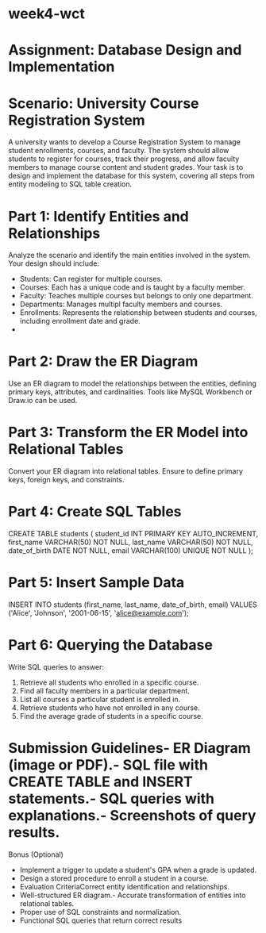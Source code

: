 # week4-wct

# Assignment: Database Design and Implementation

 # Scenario: University Course Registration System
  A university wants to develop a Course Registration System to manage student enrollments, courses, and faculty. The system should allow students to register for courses, track their progress, and allow faculty members to manage course content and student grades. Your task is to design and implement the database for this system, covering all steps from entity modeling to SQL table creation.
 
 # Part 1: Identify Entities and Relationships
 
  Analyze the scenario and identify the main entities involved in the system. Your design should include:
  - Students: Can register for multiple courses.
  - Courses: Each has a unique code and is taught by a faculty member.
  - Faculty: Teaches multiple courses but belongs to only one department.
  - Departments: Manages multipl faculty members and courses.
  - Enrollments: Represents the relationship between students and courses, including enrollment date and grade.
  - 
 # Part 2: Draw the ER Diagram
  Use an ER diagram to model the relationships between the entities, defining primary keys, attributes, and cardinalities. Tools like MySQL Workbench or Draw.io can be used.
  
 # Part 3: Transform the ER Model into Relational Tables
  Convert your ER diagram into relational tables. Ensure to define primary keys, foreign keys, and constraints.
  
 # Part 4: Create SQL Tables
 CREATE TABLE students (
    student_id INT PRIMARY KEY AUTO_INCREMENT,
    first_name VARCHAR(50) NOT NULL,
    last_name VARCHAR(50) NOT NULL,
    date_of_birth DATE NOT NULL,
    email VARCHAR(100) UNIQUE NOT NULL
);

 # Part 5: Insert Sample Data
INSERT INTO students (first_name, last_name, date_of_birth, email) 
VALUES ('Alice', 'Johnson', '2001-06-15', 'alice@example.com');
 
# Part 6: Querying the Database
 Write SQL queries to answer:
 1. Retrieve all students who enrolled in a specific course.
 2. Find all faculty members in a particular department.
 3. List all courses a particular student is enrolled in.
 4. Retrieve students who have not enrolled in any course.
 5. Find the average grade of students in a specific course.

 # Submission Guidelines- ER Diagram (image or PDF).- SQL file with CREATE TABLE and INSERT statements.- SQL queries with explanations.- Screenshots of query results.
 Bonus (Optional)
 - Implement a trigger to update a student's GPA when a grade is updated.
 - Design a stored procedure to enroll a student in a course.
 - Evaluation CriteriaCorrect entity identification and relationships.
 - Well-structured ER diagram.- Accurate transformation of entities into relational tables.
 - Proper use of SQL constraints and normalization.
 - Functional SQL queries that return correct results
